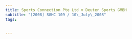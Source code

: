 ```yaml
---
title: Sports Connection Pte Ltd v Deuter Sports GMBH 
subtitle: "[2008] SGHC 109 / 10\_July\_2008"
tags:


---
```


